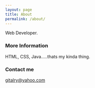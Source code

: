 ```yaml
---
layout: page
title: About
permalink: /about/
---
```


Web Developer.

### More Information

HTML, CSS, Java.....thats my kinda thing.

### Contact me

[gitalry@yahoo.com](mailto:email@domain.com)
